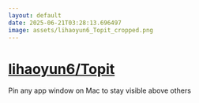 ```yaml
---
layout: default
date: 2025-06-21T03:28:13.696497
image: assets/lihaoyun6_Topit_cropped.png
---
```


# [lihaoyun6/Topit](https://github.com/lihaoyun6/Topit)

Pin any app window on Mac to stay visible above others
